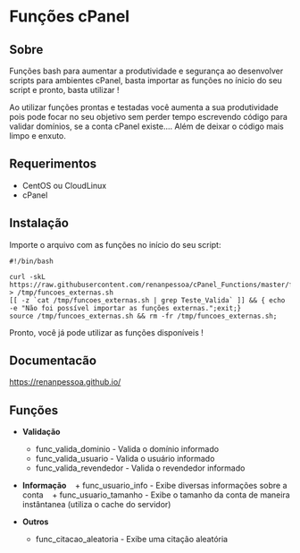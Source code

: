 # Funções cPanel


## Sobre

Funções bash para aumentar a produtividade e segurança ao desenvolver scripts para ambientes cPanel, basta importar as funções no ínicio do seu script e pronto, basta utilizar ! 

Ao utilizar funções prontas e testadas você aumenta a sua produtividade pois pode focar no seu objetivo sem perder tempo escrevendo código para validar domínios, se a conta cPanel existe.... Além de deixar o código mais limpo e enxuto.

## Requerimentos


+ CentOS ou CloudLinux
+ cPanel

## Instalação

Importe o arquivo com as funções no início do seu script:

```
#!/bin/bash

curl -skL https://raw.githubusercontent.com/renanpessoa/cPanel_Functions/master/functions.sh > /tmp/funcoes_externas.sh
[[ -z `cat /tmp/funcoes_externas.sh | grep Teste_Valida` ]] && { echo -e "Não foi possível importar as funções externas.";exit;}
source /tmp/funcoes_externas.sh && rm -fr /tmp/funcoes_externas.sh;
```

Pronto, você já pode utilizar as funções disponíveis !

## Documentacão


<https://renanpessoa.github.io/>

##  Funções

  * **Validação**
    + func_valida_dominio - Valida o domínio informado
    + func_valida_usuario - Valida o usuário informado
    + func_valida_revendedor - Valida o revendedor informado
    
  * **Informação**
    + func_usuario_info - Exibe diversas informações sobre a conta
    + func_usuario_tamanho - Exibe o tamanho da conta de maneira instântanea (utiliza o cache do servidor)
    
  * **Outros**
    + func_citacao_aleatoria - Exibe uma citação aleatória
